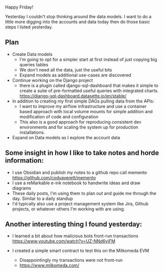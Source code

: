 Happy Friday!

Yesterday I couldn't stop thinking around the data models.  I want to do a little more digging into the accounts and data today then do those basic steps I listed yesterday.

## Plan

- Create Data models
  - I'm going to opt for a simpler start at first instead of just copying big queries tables
  - We don't need all the data, just the useful bits
  - Expand models as additional use-cases are discovered
- Continue working on the Django project
  - there is a plugin called django-sql-dashboard that makes it simple to create a suite of pre-formatted useful queries with integrated charts. https://django-sql-dashboard.datasette.io/en/stable/
- In addition to creating my first simple DAGs pulling data from the APIs:
  - I want to improve my airflow infrastructure and use a container based approach with local volume mounts for simple addition and modification of code and configuration
  - This also is a good approach for reproducing consistent dev environments and for scaling the system up for production installations.
- Expand on Data models as I explore the account data

## Some insight in how I like to take notes and horde information:
- I use Obsidian and publish my notes to a github repo call memento https://github.com/codyaverett/memento
- I use a reMarkable e-ink notebook to handwrite ideas and draw diagrams
- These daily posts, I'm using them to plan out and guide me through the day. Similar to a daily standup
- I'd typically also use a project management system like Jira, Github projects, or whatever others I'm working with are using.

## Another interesting thing I found yesterday:
- I learned a bit about how malicious bots front-run transactions
https://www.youtube.com/watch?v=UZ-NNd6yjFM

- I created a simple smart contract to test this on the Milkomeda EVM
  - Disappointingly my transactions were not front-run
  - https://www.milkomeda.com/
